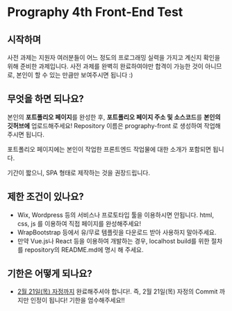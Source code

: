 
# Prography 4th Front-End Test



## 시작하며

사전 과제는 지원자 여러분들이 어느 정도의 프로그래밍 실력을 가지고 계신지 확인을 위해 준비한 과제입니다. 사전 과제를 완벽히 완료하여야만 합격이 가능한 것이 아니므로, 본인이 할 수 있는 만큼만 보여주시면 됩니다 :)






## 무엇을 하면 되나요?
본인의 **포트폴리오 페이지**를 완성한 후, **포트폴리오 페이지 주소 및 소스코드**를 **본인의 깃허브에** 업로드해주세요!
Repository 이름은 prography-front 로 생성하여 작업해 주시면 됩니다. 

포트폴리오 페이지에는 본인이 작업한 프론트엔드 작업물에 대한 소개가 포함되면 됩니다.

기간이 짧으니, SPA 형태로 제작하는 것을 권장드립니다. 





## 제한 조건이 있나요?
- Wix, Wordpress 등의 서비스나 프로토타입 툴을 이용하시면 안됩니다. html, css, js 를 이용하여 직접 페이지를 완성해주세요!
- WrapBootstrap 등에서 유/무료 템플릿을 다운로드 받아 사용하지 말아주세요. 
- 만약 Vue.js나 React 등을 이용하여 개발하는 경우, localhost build를 위한 절차를 repository의 README.md에 명시 해 주세요.






## 기한은 어떻게 되나요?
- <u>2월 21일(목) 자정까지</u> 완료해주셔야 합니다!. 즉, 2월 21일(목) 자정의 Commit 까지만 인정이 됩니다! 기한을 엄수해주세요!!
